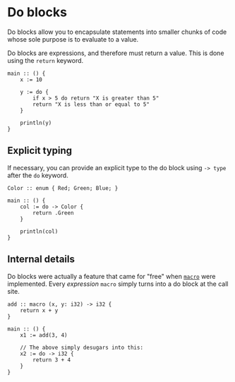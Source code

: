 # Do blocks

Do blocks allow you to encapsulate statements into smaller chunks
of code whose sole purpose is to evaluate to a value.

Do blocks are expressions, and therefore must return a value.
This is done using the `return` keyword.

```onyx
main :: () {
    x := 10

    y := do {
        if x > 5 do return "X is greater than 5"
        return "X is less than or equal to 5"
    }

    println(y)
}
```

## Explicit typing

If necessary, you can provide an explicit type to the do block using `-> type` after
the `do` keyword.

```onyx
Color :: enum { Red; Green; Blue; }

main :: () {
    col := do -> Color {
        return .Green
    }

    println(col)
}
```

## Internal details

Do blocks were actually a feature that came for "free" when [`macro`](./../procedures/macros.md)
were implemented. Every *expression* `macro` simply turns into a do
block at the call site.

```onyx
add :: macro (x, y: i32) -> i32 {
    return x + y
}

main :: () {
    x1 := add(3, 4)

    // The above simply desugars into this:
    x2 := do -> i32 {
        return 3 + 4
    }
}
```

